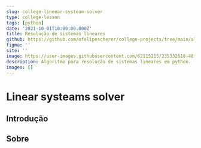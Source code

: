 ```yaml
---
slug: college-lineear-systeam-solver
type: college-lesson
tags: [python]
date: '2021-10-01T10:00:00.000Z'
title: Resolução de sistemas lineares
github: https://github.com/ofelipescherer/college-projects/tree/main/algorithm-linear-system-solver
figma: ''
site: ''
image: https://user-images.githubusercontent.com/62115215/235332618-48f12495-95d2-432e-9bba-bb19dfcfbe54.png
description: Algoritmo para resolução de sistemas lineares em python.
images: []
---
```


# Linear systeams solver

## Introdução

## Sobre
